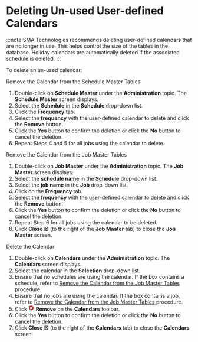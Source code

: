 # Deleting Un-used User-defined Calendars

:::note
SMA Technologies recommends deleting user-defined calendars that are no longer in use. This helps control the size of the tables in the database. Holiday calendars are automatically deleted if the associated schedule is deleted.
:::

To delete an un-used calendar:

Remove the Calendar from the Schedule Master Tables

1. Double-click on **Schedule Master** under the **Administration**
    topic. The **Schedule Master** screen displays.
2. Select the **Schedule** in the **Schedule** drop-down list.
3. Click the **Frequency** tab.
4. Select the **frequency** with the user-defined calendar to delete
    and click the **Remove** button.
5. Click the **Yes** button to confirm the deletion or click the **No**
    button to cancel the deletion.
6. Repeat Steps 4 and 5 for all jobs using the calendar to
    delete.

Remove the Calendar from the Job Master Tables

1. Double-click on **Job Master** under the **Administration** topic.
    The **Job Master** screen displays.
2. Select the **schedule name** in the **Schedule** drop-down list.
3. Select the **job name** in the **Job** drop-down list.
4. Click on the **Frequency** tab.
5. Select the **frequency** with the user-defined calendar to delete
    and click the **Remove** button.
6. Click the **Yes** button to confirm the deletion or click the **No**
    button to cancel the deletion.
7. Repeat Step 6 for all jobs using the calendar to be deleted.
8. Click **Close ☒** (to the right of the **Job Master** tab) to close
    the **Job Master** screen.

Delete the Calendar

1. Double-click on **Calendars** under the **Administration** topic.
    The **Calendars** screen displays.
2. Select the calendar in the **Selection** drop-down list.
3. Ensure that no schedules are using the calendar. If the box contains
    a schedule, refer to [Remove the Calendar from the Job Master     Tables](#Remove_the_Calendar_from_the_Job_Master_Tables)
     procedure.
4. Ensure that no jobs are using the calendar. If the box contains a
    job, refer to [Remove the Calendar from the Job Master     Tables](#Remove_the_Calendar_from_the_Job_Master_Tables)
     procedure.
5. Click ![Remove     icon](../../../Resources/Images/EM/EMdelete.png "Remove icon")
    **Remove** on the **Calendars** toolbar.
6. Click the **Yes** button to confirm the deletion or click the **No**
    button to cancel the deletion.
7. Click **Close ☒** (to the right of the **Calendars** tab) to close
    the **Calendars** screen.
